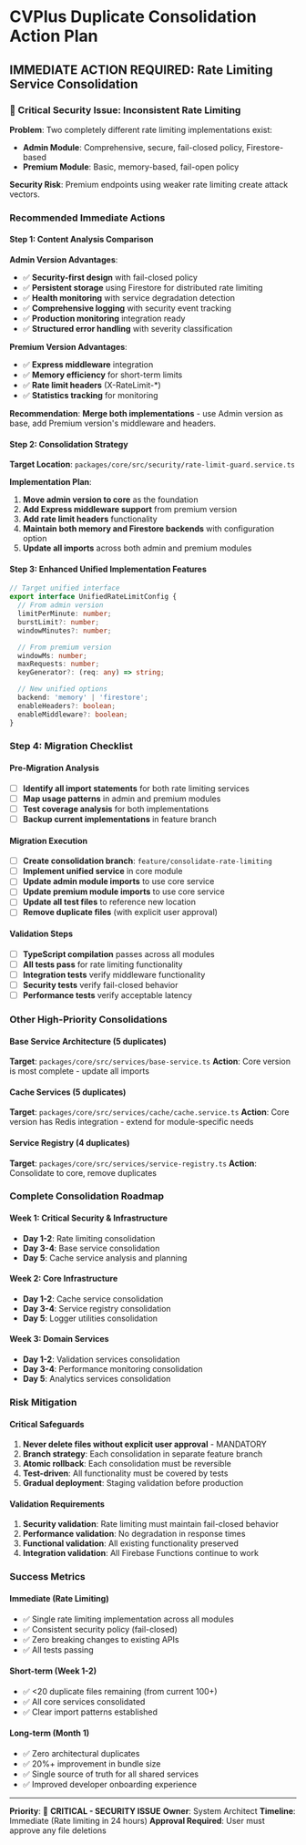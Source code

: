 # CVPlus Duplicate Consolidation Action Plan

## IMMEDIATE ACTION REQUIRED: Rate Limiting Service Consolidation

### 🚨 Critical Security Issue: Inconsistent Rate Limiting

**Problem**: Two completely different rate limiting implementations exist:
- **Admin Module**: Comprehensive, secure, fail-closed policy, Firestore-based
- **Premium Module**: Basic, memory-based, fail-open policy

**Security Risk**: Premium endpoints using weaker rate limiting create attack vectors.

### Recommended Immediate Actions

#### Step 1: Content Analysis Comparison

**Admin Version Advantages**:
- ✅ **Security-first design** with fail-closed policy
- ✅ **Persistent storage** using Firestore for distributed rate limiting
- ✅ **Health monitoring** with service degradation detection
- ✅ **Comprehensive logging** with security event tracking
- ✅ **Production monitoring** integration ready
- ✅ **Structured error handling** with severity classification

**Premium Version Advantages**:
- ✅ **Express middleware** integration
- ✅ **Memory efficiency** for short-term limits
- ✅ **Rate limit headers** (X-RateLimit-*)
- ✅ **Statistics tracking** for monitoring

**Recommendation**: **Merge both implementations** - use Admin version as base, add Premium version's middleware and headers.

#### Step 2: Consolidation Strategy

**Target Location**: `packages/core/src/security/rate-limit-guard.service.ts`

**Implementation Plan**:
1. **Move admin version to core** as the foundation
2. **Add Express middleware support** from premium version
3. **Add rate limit headers** functionality
4. **Maintain both memory and Firestore backends** with configuration option
5. **Update all imports** across both admin and premium modules

#### Step 3: Enhanced Unified Implementation Features

```typescript
// Target unified interface
export interface UnifiedRateLimitConfig {
  // From admin version
  limitPerMinute: number;
  burstLimit?: number;
  windowMinutes?: number;

  // From premium version
  windowMs: number;
  maxRequests: number;
  keyGenerator?: (req: any) => string;

  // New unified options
  backend: 'memory' | 'firestore';
  enableHeaders?: boolean;
  enableMiddleware?: boolean;
}
```

### Step 4: Migration Checklist

#### Pre-Migration Analysis
- [ ] **Identify all import statements** for both rate limiting services
- [ ] **Map usage patterns** in admin and premium modules
- [ ] **Test coverage analysis** for both implementations
- [ ] **Backup current implementations** in feature branch

#### Migration Execution
- [ ] **Create consolidation branch**: `feature/consolidate-rate-limiting`
- [ ] **Implement unified service** in core module
- [ ] **Update admin module imports** to use core service
- [ ] **Update premium module imports** to use core service
- [ ] **Update all test files** to reference new location
- [ ] **Remove duplicate files** (with explicit user approval)

#### Validation Steps
- [ ] **TypeScript compilation** passes across all modules
- [ ] **All tests pass** for rate limiting functionality
- [ ] **Integration tests** verify middleware functionality
- [ ] **Security tests** verify fail-closed behavior
- [ ] **Performance tests** verify acceptable latency

### Other High-Priority Consolidations

#### Base Service Architecture (5 duplicates)
**Target**: `packages/core/src/services/base-service.ts`
**Action**: Core version is most complete - update all imports

#### Cache Services (5 duplicates)
**Target**: `packages/core/src/services/cache/cache.service.ts`
**Action**: Core version has Redis integration - extend for module-specific needs

#### Service Registry (4 duplicates)
**Target**: `packages/core/src/services/service-registry.ts`
**Action**: Consolidate to core, remove duplicates

### Complete Consolidation Roadmap

#### Week 1: Critical Security & Infrastructure
- **Day 1-2**: Rate limiting consolidation
- **Day 3-4**: Base service consolidation
- **Day 5**: Cache service analysis and planning

#### Week 2: Core Infrastructure
- **Day 1-2**: Cache service consolidation
- **Day 3-4**: Service registry consolidation
- **Day 5**: Logger utilities consolidation

#### Week 3: Domain Services
- **Day 1-2**: Validation services consolidation
- **Day 3-4**: Performance monitoring consolidation
- **Day 5**: Analytics services consolidation

### Risk Mitigation

#### Critical Safeguards
1. **Never delete files without explicit user approval** - MANDATORY
2. **Branch strategy**: Each consolidation in separate feature branch
3. **Atomic rollback**: Each consolidation must be reversible
4. **Test-driven**: All functionality must be covered by tests
5. **Gradual deployment**: Staging validation before production

#### Validation Requirements
1. **Security validation**: Rate limiting must maintain fail-closed behavior
2. **Performance validation**: No degradation in response times
3. **Functional validation**: All existing functionality preserved
4. **Integration validation**: All Firebase Functions continue to work

### Success Metrics

#### Immediate (Rate Limiting)
- ✅ Single rate limiting implementation across all modules
- ✅ Consistent security policy (fail-closed)
- ✅ Zero breaking changes to existing APIs
- ✅ All tests passing

#### Short-term (Week 1-2)
- ✅ <20 duplicate files remaining (from current 100+)
- ✅ All core services consolidated
- ✅ Clear import patterns established

#### Long-term (Month 1)
- ✅ Zero architectural duplicates
- ✅ 20%+ improvement in bundle size
- ✅ Single source of truth for all shared services
- ✅ Improved developer onboarding experience

---

**Priority**: 🚨 **CRITICAL - SECURITY ISSUE**
**Owner**: System Architect
**Timeline**: Immediate (Rate limiting in 24 hours)
**Approval Required**: User must approve any file deletions